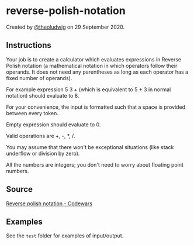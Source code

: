 # reverse-polish-notation

Created by [@theoludwig](https://github.com/theoludwig) on 29 September 2020.

## Instructions

Your job is to create a calculator which evaluates expressions in Reverse Polish notation (a mathematical notation in which operators follow their operands. It does not need any parentheses as long as each operator has a fixed number of operands).

For example expression 5 3 + (which is equivalent to 5 + 3 in normal notation) should evaluate to 8.

For your convenience, the input is formatted such that a space is provided between every token.

Empty expression should evaluate to 0.

Valid operations are +, -, \*, /.

You may assume that there won't be exceptional situations (like stack underflow or division by zero).

All the numbers are integers; you don't need to worry about floating point numbers.

## Source

[Reverse polish notation - Codewars](https://www.codewars.com/kata/52f78966747862fc9a0009ae)

## Examples

See the `test` folder for examples of input/output.
